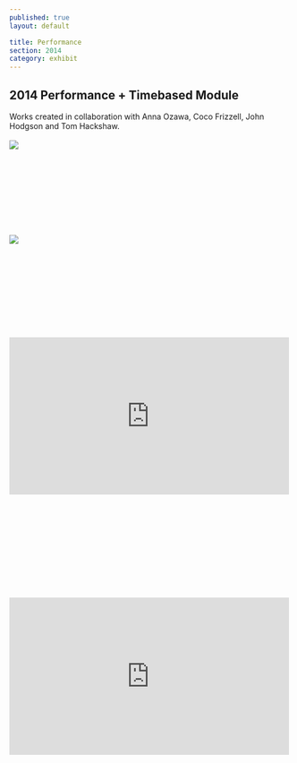 ```yaml
---
published: true
layout: default

title: Performance
section: 2014
category: exhibit
---
```

 
## 2014 Performance + Timebased Module

Works created in collaboration with Anna Ozawa, Coco Frizzell, John Hodgson and Tom Hackshaw.
<br>
<br>
<img src="https://i.imgur.com/pI4m6K8l.png">
<br><br>
<br><br>
<br><br>
<br><br>
<br><br>
<img src="https://i.imgur.com/cgBl1Uil.png">
<br><br>
<br><br>
<br><br>
<br><br>
<br><br>
<iframe src="http://player.vimeo.com/video/90084341"  width="500" height="281" frameborder="0"> 
</iframe> 
<p>
<br><br>
<br><br>
<br><br>
<br><br>
<br><br>
<iframe src="http://player.vimeo.com/video/89275866"  width="500" height="281" frameborder="0"> 
</iframe> 
<br><br>
<br><br>
<br><br>
<br><br>
<br><br>
<img src="">
<br><br>
<br><br>
<br><br>
<br><br>
<br><br>
<img src="">
<br><br>
<br><br>
<br><br>
<br><br>
<br><br>
<img src="">
<br><br>
<br><br>
<br><br>
<br><br>
<br><br>
<img src="">
<br><br>
<br><br>
<br><br>
<br><br>
<br><br>
<img src="">
<br><br>
<br><br>
<br><br>
<br><br>
<br><br>
<img src="">
<br><br>
<br><br>
<br><br>
<br><br>
<br><br>
<img src="">
<br><br>
<br><br>
<br><br>
<br><br>
<br><br>
